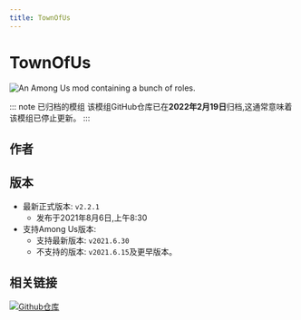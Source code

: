 ```yaml
---
title: TownOfUs
---
```

# TownOfUs
![An Among Us mod containing a bunch of roles.](/Image/TownOfUs.png)

::: note 已归档的模组
该模组GitHub仓库已在**2022年2月19日**归档,这通常意味着该模组已停止更新。
:::

## 作者

<div align="center">
<VPCard
  title="Slushie"
  desc="开发者"
  logo="/Image/Slushie.png"
  link="https://github.com/slushiegoose"
/>
</div>

## 版本
- 最新正式版本: `v2.2.1`
  - 发布于2021年8月6日,上午8:30
- 支持Among Us版本:
    - 支持最新版本: `v2021.6.30`
    - 不支持的版本: `v2021.6.15`及更早版本。

## 相关链接
[![Github仓库](https://badgen.net/badge/Github/Repository/github?icon=github)](https://github.com/slushiegoose/Town-Of-Us)